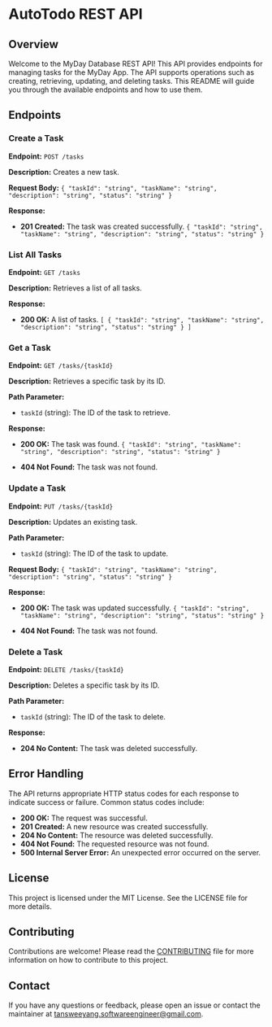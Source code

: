 # AutoTodo REST API

## Overview

Welcome to the MyDay Database REST API! This API provides endpoints for managing tasks for the MyDay App. The API supports operations such as creating, retrieving, updating, and deleting tasks. This README will guide you through the available endpoints and how to use them.

## Endpoints

### Create a Task

**Endpoint:** `POST /tasks`

**Description:** Creates a new task.

**Request Body:**
`{
  "taskId": "string",
  "taskName": "string",
  "description": "string",
  "status": "string"
}` 

**Response:**

-   **201 Created:** The task was created successfully.
    `{
      "taskId": "string",
      "taskName": "string",
      "description": "string",
      "status": "string"
    }` 
    

### List All Tasks

**Endpoint:** `GET /tasks`

**Description:** Retrieves a list of all tasks.

**Response:**

-   **200 OK:** A list of tasks.
    `[
      {
        "taskId": "string",
        "taskName": "string",
        "description": "string",
        "status": "string"
      }
    ]` 
    

### Get a Task

**Endpoint:** `GET /tasks/{taskId}`

**Description:** Retrieves a specific task by its ID.

**Path Parameter:**

-   `taskId` (string): The ID of the task to retrieve.

**Response:**

-   **200 OK:** The task was found.
    `{
      "taskId": "string",
      "taskName": "string",
      "description": "string",
      "status": "string"
    }` 
    
-   **404 Not Found:** The task was not found.

### Update a Task

**Endpoint:** `PUT /tasks/{taskId}`

**Description:** Updates an existing task.

**Path Parameter:**

-   `taskId` (string): The ID of the task to update.

**Request Body:**
`{
  "taskId": "string",
  "taskName": "string",
  "description": "string",
  "status": "string"
}` 

**Response:**

-   **200 OK:** The task was updated successfully.
    `{
      "taskId": "string",
      "taskName": "string",
      "description": "string",
      "status": "string"
    }` 
    
-   **404 Not Found:** The task was not found.

### Delete a Task

**Endpoint:** `DELETE /tasks/{taskId}`

**Description:** Deletes a specific task by its ID.

**Path Parameter:**

-   `taskId` (string): The ID of the task to delete.

**Response:**

-   **204 No Content:** The task was deleted successfully.

## Error Handling

The API returns appropriate HTTP status codes for each response to indicate success or failure. Common status codes include:

-   **200 OK:** The request was successful.
-   **201 Created:** A new resource was created successfully.
-   **204 No Content:** The resource was deleted successfully.
-   **404 Not Found:** The requested resource was not found.
-   **500 Internal Server Error:** An unexpected error occurred on the server.

## License

This project is licensed under the MIT License. See the LICENSE file for more details.

## Contributing

Contributions are welcome! Please read the [CONTRIBUTING](CONTRIBUTING.md) file for more information on how to contribute to this project.

## Contact

If you have any questions or feedback, please open an issue or contact the maintainer at tansweeyang.softwareengineer@gmail.com.